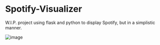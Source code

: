 # Spotify-Visualizer
W.I.P. project using flask and python to display Spotify, but in a simplistic manner.

![image](https://user-images.githubusercontent.com/67598470/202945771-ab665adf-9305-41fc-8c88-df64fa3766e0.png)
